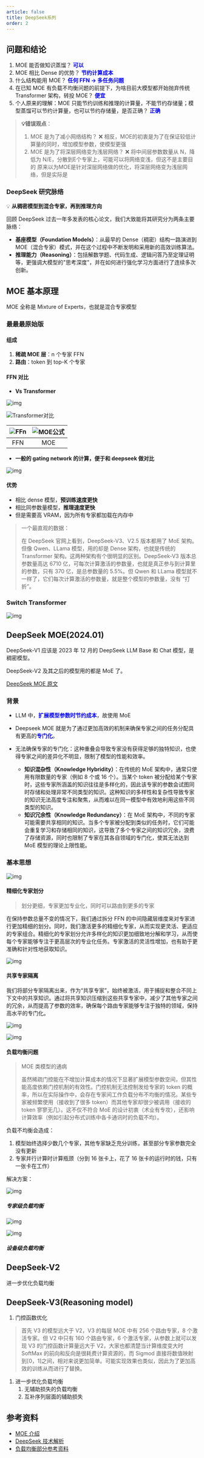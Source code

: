 ```yaml
---
article: false
title: DeepSeek系列
order: 2
---
```


## 问题和结论

1. MOE 能否做知识蒸馏？ <span style="color:blue;">**可以**</span>
2. MOE 相比 Dense 的优势？ <span style="color:blue;">**节约计算成本**</span>
3. 什么结构能用 MOE？  <span style="color:blue;">**任何 FFN → 多任务问题**</span>
4. 在已知 MOE 有负载不均衡问题的前提下，为啥目前大模型都开始抛弃传统 Transformer 架构，转投 MOE？ <span style="color:blue;">**便宜**</span>
5. 个人原来的理解：MOE 只能节约训练和推理的计算量，不能节约存储量；模型蒸馏可以节约计算量，也可以节约存储量，是否正确？ <span style="color:blue;">**正确**</span>

> **💡错误观点**：
>
> 1. MOE 是为了减小网络结构？ ❌ 相反，MOE的初衷是为了在保证较低计算量的同时，增加模型参数，使模型更强
> 2. MOE 是为了将深层网络变为浅层网络？ ❌ 将中间层参数数量从 N，降低为 N/E，分散到E个专家上，可能可以将网络变浅，但这不是主要目的
> 原来以为MOE是针对深层网络做的优化，将深层网络变为浅层网络，但是实际是


### DeepSeek 研究脉络

💡 **从稠密模型到混合专家，再到推理方向**

回顾 DeepSeek 过去一年多发表的核心论文，我们大致能将其研究分为两条主要脉络：　

- **基座模型（Foundation Models）**：从最早的 Dense（稠密）结构一路演进到 MOE（混合专家）模式，并在这个过程中不断发明和采用新的高效训练算法。
- **推理能力（Reasoning）**：包括解数学题、代码生成、逻辑问答乃至定理证明等，更强调大模型的"思考深度"，并在如何进行强化学习方面进行了连续多次创新。


## MOE 基本原理

MOE 全称是 Mixture of Experts，也就是混合专家模型

### 最最最原始版

#### 组成

1. **稀疏 MOE 层**：n 个专家 FFN
2. **路由**：token 到 top-K 个专家

#### FFN 对比

- **Vs Transformer**

![img](https://s08a4grxpw8.feishu.cn/space/api/box/stream/download/asynccode/?code=OWZjMTVhMjhjZjZiZGQwNmU4MmMyYzRmNmE2OWU0NmZfeVBFYzdQUEFxSDB0Mmg5RG1hSFZsMGx0N045bGd5aHpfVG9rZW46QU9ieWJvUjY1b3F4SU14c09Cb2NYbEd2bnJjXzE3NDU1OTMyMjU6MTc0NTU5NjgyNV9WNA)

![Transformer对比](https://s08a4grxpw8.feishu.cn/space/api/box/stream/download/asynccode/?code=YjMwMmY0OTI2ZDQ0M2U5MDE2NzlkODc0OTQzNGFiMTNfY1Q3VlhRTGN3VjE4R05QVmF5UEoxbXpVR3hoeHRsb0dfVG9rZW46QU9ieWJvUjY1b3F4SU14c09Cb2NYbEd2bnJjXzE3NDU1ODU4NTk6MTc0NTU4OTQ1OV9WNA)

| ![FFn](https://s08a4grxpw8.feishu.cn/space/api/box/stream/download/asynccode/?code=N2JmZjZkZWJmNGIxMTU0ODRiYzc0MjkxMzVmMDYyNDRfc1JBcDQ5WW5yd2VoQ3ZWbXhlY2hJQUg3OXBXazJ5bk9fVG9rZW46UnA1M2Jja25Cb2c2MlJ4TTc5SGNtMFE1bmdlXzE3NDU1OTMyMjU6MTc0NTU5NjgyNV9WNA) | ![MOE公式](https://s08a4grxpw8.feishu.cn/space/api/box/stream/download/asynccode/?code=NzYxYTQzZGFjNzBiMTJkMTNhMTNjMzZiYTcwOGQ3YzZfZkx4TW1IQmlqWDNKWFQ0cFh2akNXNm16dFEwemxsZ2dfVG9rZW46WE05UmJ3b0VNb05OUTN4MjdVTGNsSXYxbkNuXzE3NDU1OTMyMjU6MTc0NTU5NjgyNV9WNA) |
| :----------------------------------------------------------: | :----------------------------------------------------------: |
|                             FFN                              |                             MOE                              |



- **一般的 gating network 的计算，便于和 deepseek 做对比**

![img](https://s08a4grxpw8.feishu.cn/space/api/box/stream/download/asynccode/?code=NjMyYjkxM2U2NDk3ZWE0NTYxYzVkYzZjOTI5NzQ5MzhfWVZqWXh0UmdxTDlZdk40bGEyYU56eER5SGdsUlZiNWlfVG9rZW46VEdOQWJnTURab1V1alZ4b3BHQmNmSm5mbldiXzE3NDU1OTMyMjU6MTc0NTU5NjgyNV9WNA)

#### 优势

- 相比 dense 模型，**预训练速度更快**
- 相比同参数量模型，**推理速度更快**
- 但是需要高 VRAM，因为所有专家都加载在内存中

> 一个最直观的数据：
>
> 在 DeepSeek 官网上看到，DeepSeek-V3、V2.5 版本都用了 MoE 架构。但像 Qwen、LLama 模型，用的却是 Dense 架构，也就是传统的 Transformer 架构。这两种架构有个很明显的区别。DeepSeek-V3 版本总参数量高达 6710 亿，可每次计算激活的参数量，也就是真正参与到计算里的参数，只有 370 亿，是总参数量的 5.5%。但 Qwen 和 LLama 模型就不一样了，它们每次计算激活的参数量，就是整个模型的参数量，没有 “打折”。

### Switch Transformer

![img](https://s08a4grxpw8.feishu.cn/space/api/box/stream/download/asynccode/?code=MDJhNzY4NTNmMzk0OTc0OTIwZDgwNTEwOTg0MjYyZDdfZjQ1YWN6UlBIaEk1NndFbGl3ajZncUNhUDV4amI1NWhfVG9rZW46Umw1dWJJdFdpb3JqcU14NlZsNWNKa2pSbmhkXzE3NDU1OTMyMjU6MTc0NTU5NjgyNV9WNA)

## DeepSeek MOE(2024.01)

DeepSeek-V1 应该是 2023 年 12 月的 DeepSeek LLM Base 和 Chat 模型，是稠密模型。

DeepSeek-V2 及其之后的模型用的都是 MoE 了。

[DeepSeek MOE 原文](https://arxiv.org/pdf/2401.06066)

### 背景

- LLM 中，<span style="color:blue;">**扩展模型参数时节约成本**</span>，故使用 MoE

- Deepseek MOE 就是为了通过更加高效的机制来确保专家之间的任务分配具有更高的<span style="color:blue;">**专门化**</span>。
- 无法确保专家的专门化：这种重叠会导致专家没有获得足够的独特知识，也使得专家之间的差异化不明显，限制了模型的性能和效率。
  - **知识混杂性（Knowledge Hybridity）**：在传统的 MoE 架构中，通常只使用有限数量的专家（例如 8 个或 16 个）。当某个 token 被分配给某个专家时，这些专家所涵盖的知识往往是多样化的，因此该专家的参数会试图同时存储和处理非常不同类型的知识。这种知识的多样性和复杂性导致专家的知识无法高度专注和聚焦，从而难以在同一模型中有效地利用这些不同类型的知识。
  - **知识冗余性（Knowledge Redundancy）**：在 MoE 架构中，不同的专家可能需要共享相同的知识。当多个专家被分配到类似的任务时，它们可能会重复学习和存储相同的知识，这导致了多个专家之间的知识冗余，浪费了存储资源，同时也限制了专家在其各自领域的专门化，使其无法达到 MoE 模型的理论上限性能。

### 基本思想

![img](https://s08a4grxpw8.feishu.cn/space/api/box/stream/download/asynccode/?code=MDE0OWJkMDRkYjE0NWFjOGE2OTZhOTVkMTg4YjQyNDVfejhISDdjZHV1WExFa3liOFpEOXk1T3RYMWdNMk9vem5fVG9rZW46WnlSY2JrWm1Tb1BwdTl4T01BR2NUVUJOblVoXzE3NDU1OTMyMjU6MTc0NTU5NjgyNV9WNA)

#### **精细化专家划分**

> 划分更细，专家更加专业化，同时可以路由到更多的专家

在保持参数总量不变的情况下，我们通过拆分 FFN 的中间隐藏层维度来对专家进行更加精细的划分。同时，我们激活更多的精细化专家，从而实现更灵活、更适应的专家组合。精细化的专家划分允许多样化的知识更加细致地分解和学习，从而使每个专家能够专注于更高层次的专业化任务。专家激活的灵活性增加，也有助于更准确和针对性地获取知识。

![img](https://s08a4grxpw8.feishu.cn/space/api/box/stream/download/asynccode/?code=MDMyZDYxYWRjNzU0ZTVlZTE3NGFjMWQ5MGZjZmM0N2ZfWkUzaVdXZjNCbmFKeDBxRUhzcHhFWllEZnJkemJLMVVfVG9rZW46VHZHUmJHTjZIbzhzRDF4MlNrcGMyT21HbnlnXzE3NDU1OTMyMjU6MTc0NTU5NjgyNV9WNA)

#### **共享专家隔离**

我们将部分专家隔离出来，作为“共享专家”，始终被激活，用于捕捉和整合不同上下文中的共享知识。通过将共享知识压缩到这些共享专家中，减少了其他专家之间的冗余，从而提高了参数的效率，确保每个路由专家能够专注于独特的领域，保持高水平的专门化。

![img](https://s08a4grxpw8.feishu.cn/space/api/box/stream/download/asynccode/?code=ZWRlYmU4ZDNkZDM0OGM0NjNhMjg0MjY3ZmZmZDEwMGVfTjJLWmRSRHVtNTRUcjVHMlN6VTl5aFpiNzZaREtBMkJfVG9rZW46RWtXSGJhZW81b1FUcU14NFd3c2NuNEwwblBkXzE3NDU1OTMyMjU6MTc0NTU5NjgyNV9WNA)

![img](https://s08a4grxpw8.feishu.cn/space/api/box/stream/download/asynccode/?code=MTA0NDg0OTRlZmM4YjM5ZTM3YmI4ZDY2ZjAzNzBmZDVfd3JETnpNVDAxRUdQVUtPZUxyT2Jxc3F5MTJZYW1LRGRfVG9rZW46S0ZhYWJOMVp6b1d4bzd4cEs2T2M0Qks2bmRjXzE3NDU1OTMyMjU6MTc0NTU5NjgyNV9WNA)

#### **负载均衡问题**

> MOE 类模型的通病
>
> 虽然稀疏门控能在不增加计算成本的情况下显著扩展模型参数空间，但其性能高度依赖门控机制的有效性。门控机制无法控制发给专家的 token 的概率，所以在实际操作中，会存在专家间工作负载分布不均衡的情况。某些专家被频繁使用（接收到了很多 token）而其他专家却很少被调用（接收的 token 寥寥无几）。这不仅不符合 MoE 的设计初衷（术业有专攻），还影响计算效率（例如引起分布式训练中各卡通讯时的负载不均）。

负载不均衡会造成：

1. 模型始终选择少数几个专家，其他专家缺乏充分训练，甚至部分专家参数完全没有更新
2. 专家并行计算时计算瓶颈（分到 16 张卡上，花了 16 张卡的运行时的钱，只有一张卡在工作）

解决方案：

![img](https://s08a4grxpw8.feishu.cn/space/api/box/stream/download/asynccode/?code=M2YzZTY4NmMzMjNkN2VhMWQyYzQ1MTExNWIxZGQxZWJfbzUzN1cwVEt0OFU5Rm9QdXh6NDNKOXVpaDNCUVNyYzVfVG9rZW46VUZaYmJGZ2dxbzhNaHl4R3VtMWNLdUQ2bmhjXzE3NDU1OTMyMjU6MTc0NTU5NjgyNV9WNA)

##### 专家级负载均衡

![img](https://s08a4grxpw8.feishu.cn/space/api/box/stream/download/asynccode/?code=Njc4ODQyNTk3NjA2NDY5YTBjMGRmZWY2M2YwNmY1ZjZfYWZ4dFRlclA4a1RTVUpNNWpMUGtlN3BaeE5LeFdKSGhfVG9rZW46SXpaS2I5dUpDb0t0Umh4OE42RGNCYjNsbkdnXzE3NDU1OTMyMjU6MTc0NTU5NjgyNV9WNA)

![img](https://s08a4grxpw8.feishu.cn/space/api/box/stream/download/asynccode/?code=ZjA5OTcxZTkwMWFmOTVjYzE0YmZjYzU5Y2I4NzQ5OThfbHlyZmU4a2xHZ2tvVmYzdEVnUXNrczFGb2xNdVQxZDdfVG9rZW46RnNEQ2I1MW9jb0U2Q1F4VWpZaWNIVW9ObjVmXzE3NDU1OTMyMjU6MTc0NTU5NjgyNV9WNA)

##### 设备级负载均衡





## DeepSeek-V2

进一步优化负载均衡





## DeepSeek-V3(Reasoning model)

1. 门控函数优化

> 首先 V3 的模型远大于 V2，V3 的每层 MOE 中有 256 个路由专家，8 个激活专家。但 V2 中只有 160 个路由专家，6 个激活专家，从参数上就可以发现 V3 的门控函数计算量远大于 V2，大家也都清楚当计算维度变大时 SoftMax 的前向和反向是很耗费计算资源的，而 Sigmod 直接将数值映射到[0，1]之间，相对来说更加简单。可能实现效果也类似，因此为了更加高效的训练从而进行了替换。

1. 进一步优化负载均衡
   1. 无辅助损失的负载均衡
   2. 互补序列层面的辅助损失



## 参考资料

- [MOE 介绍](https://kevincheung2259.github.io/2024/09/13/MOE-Intro/index.html)
- [DeepSeek 技术解析](https://deepseek.csdn.net/67fa2941da5d787fd5cb6acb.html)
- [负载均衡部分参考资料](https://www.cnblogs.com/rossiXYZ/p/18835426#0x00-概述)
